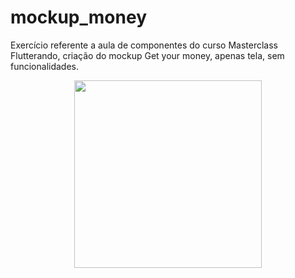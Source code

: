 # mockup_money

Exercício referente a aula de componentes do curso Masterclass Flutterando, criação do mockup Get your money, apenas tela, sem funcionalidades.

<div align="center">
<img src="https://user-images.githubusercontent.com/428840/156079199-9c7612a1-0158-4062-bed4-32884c8b6c20.jpg" width="300px"/>
</div>


